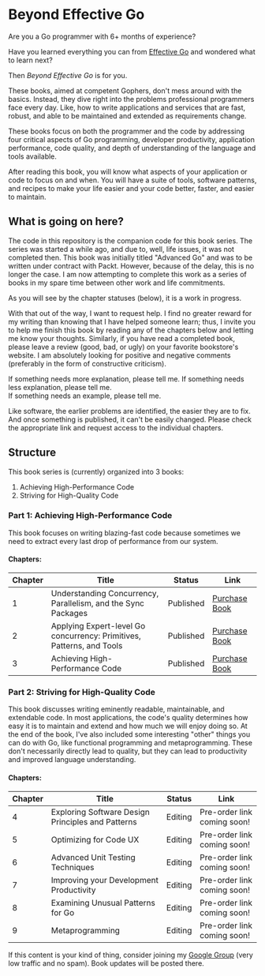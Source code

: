 # Beyond Effective Go

Are you a Go programmer with 6+ months of experience?

Have you learned everything you can from [Effective Go](https://golang.org/doc/effective_go.html) and wondered what to
learn next?

Then *Beyond Effective Go* is for you.

These books, aimed at competent Gophers, don't mess around with the basics. Instead, they dive right into the problems
professional programmers face every day. Like, how to write applications and services that are fast, robust, and able to
be maintained and extended as requirements change.

These books focus on both the programmer and the code by addressing four critical aspects of Go programming, developer
productivity, application performance, code quality, and depth of understanding of the language and tools available.

After reading this book, you will know what aspects of your application or code to focus on and when. You will have a
suite of tools, software patterns, and recipes to make your life easier and your code better, faster, and easier to
maintain.

## What is going on here?

The code in this repository is the companion code for this book series. The series was started a while ago, and due to,
well, life issues, it was not completed then. This book was initially titled "Advanced Go" and was to be written under
contract with Packt. However, because of the delay, this is no longer the case. I am now attempting to complete this
work as a series of books in my spare time between other work and life commitments.

As you will see by the chapter statuses (below), it is a work in progress.

With that out of the way, I want to request help. I find no greater reward for my writing than knowing that I have
helped someone learn; thus, I invite you to help me finish this book by reading any of the chapters below and letting me
know your thoughts. Similarly, if you have read a completed book, please leave a review (good, bad, or ugly) on your
favorite bookstore's website. I am absolutely looking for positive and negative comments (preferably in the form of
constructive criticism).

If something needs more explanation, please tell me.
If something needs less explanation, please tell me.  
If something needs an example, please tell me.

Like software, the earlier problems are identified, the easier they are to fix. And once something is published, it
can't be easily changed. Please check the appropriate link and request access to the individual chapters.

## Structure

This book series is (currently) organized into 3 books:

1. Achieving High-Performance Code
2. Striving for High-Quality Code

### Part 1: Achieving High-Performance Code

This book focuses on writing blazing-fast code because sometimes we need to extract every last drop of performance from
our system.

#### Chapters:

| Chapter | Title                                                                 | Status    | Link                                    |
|---------|-----------------------------------------------------------------------|-----------|-----------------------------------------|
| 1       | Understanding Concurrency, Parallelism, and the Sync Packages         | Published | [Purchase Book](https://bit.ly/48wmdgk) |
| 2       | Applying Expert-level Go concurrency: Primitives, Patterns, and Tools | Published | [Purchase Book](https://bit.ly/48wmdgk) |
| 3       | Achieving High-Performance Code                                       | Published | [Purchase Book](https://bit.ly/48wmdgk) |

### Part 2: Striving for High-Quality Code

This book discusses writing eminently readable, maintainable, and extendable code. In most applications, the code's
quality determines how easy it is to maintain and extend and how much we will enjoy doing so. At the end of the book,
I've also included some interesting "other" things you can do with Go, like functional programming and metaprogramming.
These don't necessarily directly lead to quality, but they can lead to productivity and improved language understanding.

#### Chapters:

| Chapter | Title                                             | Status  | Link                        |
|---------|---------------------------------------------------|---------|-----------------------------|
| 4       | Exploring Software Design Principles and Patterns | Editing | Pre-order link coming soon! |
| 5       | Optimizing for Code UX                            | Editing | Pre-order link coming soon! |
| 6       | Advanced Unit Testing Techniques                  | Editing | Pre-order link coming soon! |
| 7       | Improving your Development Productivity           | Editing | Pre-order link coming soon! |
| 8       | Examining Unusual Patterns for Go                 | Editing | Pre-order link coming soon! |
| 9       | Metaprogramming                                   | Editing | Pre-order link coming soon! |

If this content is your kind of thing, consider joining
my [Google Group](https://groups.google.com/g/coreys-writing-early-access-team) (very low traffic and no spam). Book
updates
will be posted there.

